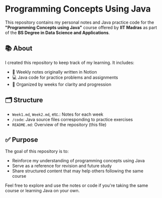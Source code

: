 # Programming Concepts Using Java

This repository contains my personal notes and Java practice code for the **"Programming Concepts using Java"** course offered by **IIT Madras** as part of the **BS Degree in Data Science and Applications**.

## 📚 About

I created this repository to keep track of my learning. It includes:
- 📒 Weekly notes originally written in Notion
- 💻 Java code for practice problems and assignments
- 📆 Organized by weeks for clarity and progression

## 🗂️ Structure

- `Week1.md`, `Week2.md`, etc.: Notes for each week
- `/code`: Java source files corresponding to practice exercises
- `README.md`: Overview of the repository (this file)

## ✅ Purpose

The goal of this repository is to:
- Reinforce my understanding of programming concepts using Java
- Serve as a reference for revision and future study
- Share structured content that may help others following the same course

Feel free to explore and use the notes or code if you're taking the same course or learning Java on your own.
